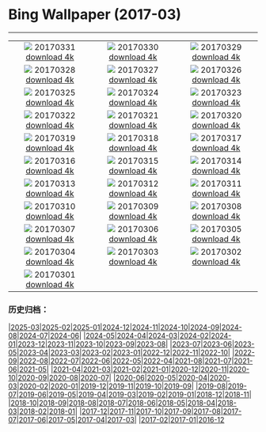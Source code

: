 # Bing Wallpaper (2017-03)
**************
| | | |
|:-:|:-:|:-:|
| ![](https://www.bing.com/az/hprichbg/rb/EarthArt_EN-US7715783871_1920x1080.jpg) 20170331 [download 4k](https://www.bing.com/az/hprichbg/rb/EarthArt_EN-US7715783871_UHD.jpg) | ![](https://www.bing.com/az/hprichbg/rb/CMLSCNP_EN-US11697025373_1920x1080.jpg) 20170330 [download 4k](https://www.bing.com/az/hprichbg/rb/CMLSCNP_EN-US11697025373_UHD.jpg) | ![](https://www.bing.com/az/hprichbg/rb/BellasArtes_EN-US10189612756_1920x1080.jpg) 20170329 [download 4k](https://www.bing.com/az/hprichbg/rb/BellasArtes_EN-US10189612756_UHD.jpg) |
| ![](https://www.bing.com/az/hprichbg/rb/CommonRosefinch_EN-US10986839201_1920x1080.jpg) 20170328 [download 4k](https://www.bing.com/az/hprichbg/rb/CommonRosefinch_EN-US10986839201_UHD.jpg) | ![](https://www.bing.com/az/hprichbg/rb/Dongdaemun_EN-US10736487148_1920x1080.jpg) 20170327 [download 4k](https://www.bing.com/az/hprichbg/rb/Dongdaemun_EN-US10736487148_UHD.jpg) | ![](https://www.bing.com/az/hprichbg/rb/WildfireSapling_EN-US9682708303_1920x1080.jpg) 20170326 [download 4k](https://www.bing.com/az/hprichbg/rb/WildfireSapling_EN-US9682708303_UHD.jpg) |
| ![](https://www.bing.com/az/hprichbg/rb/SpainSpring_EN-US10177869898_1920x1080.jpg) 20170325 [download 4k](https://www.bing.com/az/hprichbg/rb/SpainSpring_EN-US10177869898_UHD.jpg) | ![](https://www.bing.com/az/hprichbg/rb/GrebesChick_EN-US11292928738_1920x1080.jpg) 20170324 [download 4k](https://www.bing.com/az/hprichbg/rb/GrebesChick_EN-US11292928738_UHD.jpg) | ![](https://www.bing.com/az/hprichbg/rb/LamarStorm_EN-US8537269096_1920x1080.jpg) 20170323 [download 4k](https://www.bing.com/az/hprichbg/rb/LamarStorm_EN-US8537269096_UHD.jpg) |
| ![](https://www.bing.com/az/hprichbg/rb/GuizhouWaterfall_EN-US10955906714_1920x1080.jpg) 20170322 [download 4k](https://www.bing.com/az/hprichbg/rb/GuizhouWaterfall_EN-US10955906714_UHD.jpg) | ![](https://www.bing.com/az/hprichbg/rb/DrizzlyBear_EN-US9618337585_1920x1080.jpg) 20170321 [download 4k](https://www.bing.com/az/hprichbg/rb/DrizzlyBear_EN-US9618337585_UHD.jpg) | ![](https://www.bing.com/az/hprichbg/rb/RiverofLife_EN-US8454523790_1920x1080.jpg) 20170320 [download 4k](https://www.bing.com/az/hprichbg/rb/RiverofLife_EN-US8454523790_UHD.jpg) |
| ![](https://www.bing.com/az/hprichbg/rb/MatunuskaGlacier_EN-US13029296169_1920x1080.jpg) 20170319 [download 4k](https://www.bing.com/az/hprichbg/rb/MatunuskaGlacier_EN-US13029296169_UHD.jpg) | ![](https://www.bing.com/az/hprichbg/rb/WildDog_EN-US12966553142_1920x1080.jpg) 20170318 [download 4k](https://www.bing.com/az/hprichbg/rb/WildDog_EN-US12966553142_UHD.jpg) | ![](https://www.bing.com/az/hprichbg/rb/FiveFingersStrand_EN-US9666045254_1920x1080.jpg) 20170317 [download 4k](https://www.bing.com/az/hprichbg/rb/FiveFingersStrand_EN-US9666045254_UHD.jpg) |
| ![](https://www.bing.com/az/hprichbg/rb/MousaBroch_EN-US9911162653_1920x1080.jpg) 20170316 [download 4k](https://www.bing.com/az/hprichbg/rb/MousaBroch_EN-US9911162653_UHD.jpg) | ![](https://www.bing.com/az/hprichbg/rb/SutroBaths_EN-US10530101768_1920x1080.jpg) 20170315 [download 4k](https://www.bing.com/az/hprichbg/rb/SutroBaths_EN-US10530101768_UHD.jpg) | ![](https://www.bing.com/az/hprichbg/rb/EnhancedPinus_EN-US11105725905_1920x1080.jpg) 20170314 [download 4k](https://www.bing.com/az/hprichbg/rb/EnhancedPinus_EN-US11105725905_UHD.jpg) |
| ![](https://www.bing.com/az/hprichbg/rb/GermanyHoli_EN-US11044211710_1920x1080.jpg) 20170313 [download 4k](https://www.bing.com/az/hprichbg/rb/GermanyHoli_EN-US11044211710_UHD.jpg) | ![](https://www.bing.com/az/hprichbg/rb/PlungeDiving_EN-US11597460772_1920x1080.jpg) 20170312 [download 4k](https://www.bing.com/az/hprichbg/rb/PlungeDiving_EN-US11597460772_UHD.jpg) | ![](https://www.bing.com/az/hprichbg/rb/BlanchardSprings_EN-US10953949469_1920x1080.jpg) 20170311 [download 4k](https://www.bing.com/az/hprichbg/rb/BlanchardSprings_EN-US10953949469_UHD.jpg) |
| ![](https://www.bing.com/az/hprichbg/rb/Hveravellir_EN-US14086235576_1920x1080.jpg) 20170310 [download 4k](https://www.bing.com/az/hprichbg/rb/Hveravellir_EN-US14086235576_UHD.jpg) | ![](https://www.bing.com/az/hprichbg/rb/SvalbardSatellite_EN-US12667098775_1920x1080.jpg) 20170309 [download 4k](https://www.bing.com/az/hprichbg/rb/SvalbardSatellite_EN-US12667098775_UHD.jpg) | ![](https://www.bing.com/az/hprichbg/rb/WomanSuffrageProcession_EN-US8975749843_1920x1080.jpg) 20170308 [download 4k](https://www.bing.com/az/hprichbg/rb/WomanSuffrageProcession_EN-US8975749843_UHD.jpg) |
| ![](https://www.bing.com/az/hprichbg/rb/WatchtowerSky_EN-US8532519791_1920x1080.jpg) 20170307 [download 4k](https://www.bing.com/az/hprichbg/rb/WatchtowerSky_EN-US8532519791_UHD.jpg) | ![](https://www.bing.com/az/hprichbg/rb/SteepSheep_EN-US9970993623_1920x1080.jpg) 20170306 [download 4k](https://www.bing.com/az/hprichbg/rb/SteepSheep_EN-US9970993623_UHD.jpg) | ![](https://www.bing.com/az/hprichbg/rb/ButterflyWorld_EN-US12789617252_1920x1080.jpg) 20170305 [download 4k](https://www.bing.com/az/hprichbg/rb/ButterflyWorld_EN-US12789617252_UHD.jpg) |
| ![](https://www.bing.com/az/hprichbg/rb/Aoraki_EN-US8306633464_1920x1080.jpg) 20170304 [download 4k](https://www.bing.com/az/hprichbg/rb/Aoraki_EN-US8306633464_UHD.jpg) | ![](https://www.bing.com/az/hprichbg/rb/SpringbokHerd_EN-US11335457199_1920x1080.jpg) 20170303 [download 4k](https://www.bing.com/az/hprichbg/rb/SpringbokHerd_EN-US11335457199_UHD.jpg) | ![](https://www.bing.com/az/hprichbg/rb/Shiprock_EN-US11357211356_1920x1080.jpg) 20170302 [download 4k](https://www.bing.com/az/hprichbg/rb/Shiprock_EN-US11357211356_UHD.jpg) |
| ![](https://www.bing.com/az/hprichbg/rb/SommeBay_EN-US11634874194_1920x1080.jpg) 20170301 [download 4k](https://www.bing.com/az/hprichbg/rb/SommeBay_EN-US11634874194_UHD.jpg) |  |  |

### 历史归档：

|[2025-03](/../2025-03/2025-03.md)|[2025-02](/../2025-02/2025-02.md)|[2025-01](/../2025-01/2025-01.md)|[2024-12](/../2024-12/2024-12.md)|[2024-11](/../2024-11/2024-11.md)|[2024-10](/../2024-10/2024-10.md)|[2024-09](/../2024-09/2024-09.md)|[2024-08](/../2024-08/2024-08.md)|[2024-07](/../2024-07/2024-07.md)|[2024-06](/../2024-06/2024-06.md)|
|[2024-05](/../2024-05/2024-05.md)|[2024-04](/../2024-04/2024-04.md)|[2024-03](/../2024-03/2024-03.md)|[2024-02](/../2024-02/2024-02.md)|[2024-01](/../2024-01/2024-01.md)|[2023-12](/../2023-12/2023-12.md)|[2023-11](/../2023-11/2023-11.md)|[2023-10](/../2023-10/2023-10.md)|[2023-09](/../2023-09/2023-09.md)|[2023-08](/../2023-08/2023-08.md)|
|[2023-07](/../2023-07/2023-07.md)|[2023-06](/../2023-06/2023-06.md)|[2023-05](/../2023-05/2023-05.md)|[2023-04](/../2023-04/2023-04.md)|[2023-03](/../2023-03/2023-03.md)|[2023-02](/../2023-02/2023-02.md)|[2023-01](/../2023-01/2023-01.md)|[2022-12](/../2022-12/2022-12.md)|[2022-11](/../2022-11/2022-11.md)|[2022-10](/../2022-10/2022-10.md)|
|[2022-09](/../2022-09/2022-09.md)|[2022-08](/../2022-08/2022-08.md)|[2022-07](/../2022-07/2022-07.md)|[2022-06](/../2022-06/2022-06.md)|[2022-05](/../2022-05/2022-05.md)|[2022-04](/../2022-04/2022-04.md)|[2021-08](/../2021-08/2021-08.md)|[2021-07](/../2021-07/2021-07.md)|[2021-06](/../2021-06/2021-06.md)|[2021-05](/../2021-05/2021-05.md)|
|[2021-04](/../2021-04/2021-04.md)|[2021-03](/../2021-03/2021-03.md)|[2021-02](/../2021-02/2021-02.md)|[2021-01](/../2021-01/2021-01.md)|[2020-12](/../2020-12/2020-12.md)|[2020-11](/../2020-11/2020-11.md)|[2020-10](/../2020-10/2020-10.md)|[2020-09](/../2020-09/2020-09.md)|[2020-08](/../2020-08/2020-08.md)|[2020-07](/../2020-07/2020-07.md)|
|[2020-06](/../2020-06/2020-06.md)|[2020-05](/../2020-05/2020-05.md)|[2020-04](/../2020-04/2020-04.md)|[2020-03](/../2020-03/2020-03.md)|[2020-02](/../2020-02/2020-02.md)|[2020-01](/../2020-01/2020-01.md)|[2019-12](/../2019-12/2019-12.md)|[2019-11](/../2019-11/2019-11.md)|[2019-10](/../2019-10/2019-10.md)|[2019-09](/../2019-09/2019-09.md)|
|[2019-08](/../2019-08/2019-08.md)|[2019-07](/../2019-07/2019-07.md)|[2019-06](/../2019-06/2019-06.md)|[2019-05](/../2019-05/2019-05.md)|[2019-04](/../2019-04/2019-04.md)|[2019-03](/../2019-03/2019-03.md)|[2019-02](/../2019-02/2019-02.md)|[2019-01](/../2019-01/2019-01.md)|[2018-12](/../2018-12/2018-12.md)|[2018-11](/../2018-11/2018-11.md)|
|[2018-10](/../2018-10/2018-10.md)|[2018-09](/../2018-09/2018-09.md)|[2018-08](/../2018-08/2018-08.md)|[2018-07](/../2018-07/2018-07.md)|[2018-06](/../2018-06/2018-06.md)|[2018-05](/../2018-05/2018-05.md)|[2018-04](/../2018-04/2018-04.md)|[2018-03](/../2018-03/2018-03.md)|[2018-02](/../2018-02/2018-02.md)|[2018-01](/../2018-01/2018-01.md)|
|[2017-12](/../2017-12/2017-12.md)|[2017-11](/../2017-11/2017-11.md)|[2017-10](/../2017-10/2017-10.md)|[2017-09](/../2017-09/2017-09.md)|[2017-08](/../2017-08/2017-08.md)|[2017-07](/../2017-07/2017-07.md)|[2017-06](/../2017-06/2017-06.md)|[2017-05](/../2017-05/2017-05.md)|[2017-04](/../2017-04/2017-04.md)|[2017-03](/2017-03.md)|
|[2017-02](/../2017-02/2017-02.md)|[2017-01](/../2017-01/2017-01.md)|[2016-12](/../2016-12/2016-12.md)